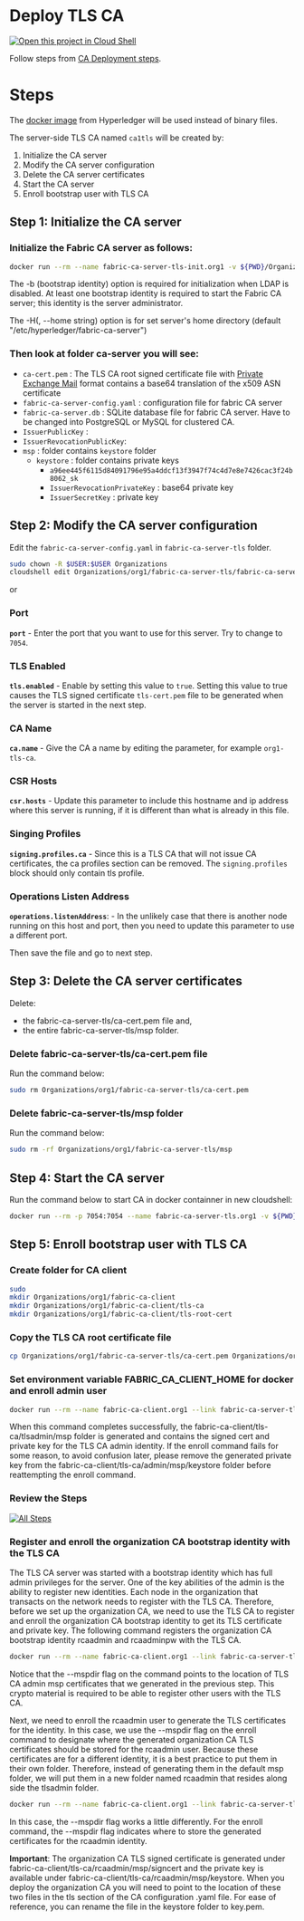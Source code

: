 # Deploy TLS CA

[![Open this project in Cloud
Shell](http://gstatic.com/cloudssh/images/open-btn.png)](https://console.cloud.google.com/cloudshell/open?git_repo=https://github.com/incubate-co-th/fabric-course.git&page=editor&tutorial=tls-ca.md)


Follow steps from [CA Deployment steps](https://hyperledger-fabric-ca.readthedocs.io/en/latest/deployguide/cadeploy.html).

# Steps
The [docker image](https://hub.docker.com/r/hyperledger/fabric-ca) from Hyperledger will be used instead of binary files.

The server-side TLS CA named `ca1tls` will be created by:

1. Initialize the CA server
2. Modify the CA server configuration
3. Delete the CA server certificates
4. Start the CA server
5. Enroll bootstrap user with TLS CA

## Step 1: Initialize the CA server

### Initialize the Fabric CA server as follows:

```bash
docker run --rm --name fabric-ca-server-tls-init.org1 -v ${PWD}/Organizations/org1/fabric-ca-server-tls:/root/fabric-ca-server-tls hyperledger/fabric-ca:1.4.9 fabric-ca-server init -b tls-admin:tls-adminpw -H /root/fabric-ca-server-tls
```

The -b (bootstrap identity) option is required for initialization when LDAP is disabled. At least one bootstrap identity is required to start the Fabric CA server; this identity is the server administrator.

The -H(, --home string) option is for set server's home directory (default "/etc/hyperledger/fabric-ca-server")

### Then look at folder ca-server you will see:
- `ca-cert.pem` :  The TLS CA root signed certificate file with [Private Exchange Mail](https://en.wikipedia.org/wiki/Privacy-Enhanced_Mail) format contains a base64 translation of the x509 ASN certificate
- `fabric-ca-server-config.yaml` : configuration file for fabric CA server 
- `fabric-ca-server.db` : SQLite database file for fabric CA server. Have to be changed into PostgreSQL or MySQL for clustered CA.
- `IssuerPublicKey` :  
- `IssuerRevocationPublicKey`:  
- `msp` : folder contains `keystore` folder
  - `keystore` : folder contains private keys
    - `a96ee445f6115d84091796e95a4ddcf13f3947f74c4d7e8e7426cac3f24b8062_sk`
    - `IssuerRevocationPrivateKey` : base64 private key
    - `IssuerSecretKey` : private key

## Step 2: Modify the CA server configuration

Edit the `fabric-ca-server-config.yaml` in `fabric-ca-server-tls` folder.
```bash
sudo chown -R $USER:$USER Organizations
cloudshell edit Organizations/org1/fabric-ca-server-tls/fabric-ca-server-config.yaml
```

or <walkthrough-editor-open-file filePath="Organizations/org1/fabric-ca-server-tls/fabric-ca-server-config.yaml" text="Open config file"></walkthrough-editor-open-file>

### Port

**`port`** - Enter the port that you want to use for this server. Try to change to `7054`.

### TLS Enabled
**`tls.enabled`** - Enable by setting this value to `true`. Setting this value to true causes the TLS signed certificate `tls-cert.pem` file to be generated when the server is started in the next step.

### CA Name
**`ca.name`** - Give the CA a name by editing the parameter, for example `org1-tls-ca`.

### CSR Hosts
**`csr.hosts`** - Update this parameter to include this hostname and ip address where this server is running, if it is different than what is already in this file.

### Singing Profiles
**`signing.profiles.ca`** - Since this is a TLS CA that will not issue CA certificates, the ca profiles section can be removed. The `signing.profiles` block should only contain tls profile.

### Operations Listen Address
**`operations.listenAddress`**: - In the unlikely case that there is another node running on this host and port, then you need to update this parameter to use a different port.

Then save the file and go to next step.

## Step 3: Delete the CA server certificates

Delete:
- the fabric-ca-server-tls/ca-cert.pem file and, 
- the entire fabric-ca-server-tls/msp folder.

### Delete fabric-ca-server-tls/ca-cert.pem file
Run the command below:
```bash
sudo rm Organizations/org1/fabric-ca-server-tls/ca-cert.pem
```
### Delete fabric-ca-server-tls/msp folder
Run the command below:
```bash
sudo rm -rf Organizations/org1/fabric-ca-server-tls/msp
```

## Step 4: Start the CA server
Run the command below to start CA in docker containner in new cloudshell:
```bash
docker run --rm -p 7054:7054 --name fabric-ca-server-tls.org1 -v ${PWD}/Organizations/org1/fabric-ca-server-tls:/root/fabric-ca-server-tls hyperledger/fabric-ca:amd64-1.4.9  fabric-ca-server start -b tls-admin:tls-adminpw -H /root/fabric-ca-server-tls
```

## Step 5: Enroll bootstrap user with TLS CA 

### Create folder for CA client
```bash
sudo 
mkdir Organizations/org1/fabric-ca-client
mkdir Organizations/org1/fabric-ca-client/tls-ca
mkdir Organizations/org1/fabric-ca-client/tls-root-cert
```
### Copy the TLS CA root certificate file
```bash
cp Organizations/org1/fabric-ca-server-tls/ca-cert.pem Organizations/org1/fabric-ca-client/tls-root-cert/tls-ca-cert.pem
```

### Set environment variable FABRIC_CA_CLIENT_HOME for docker and enroll admin user

```bash
docker run --rm --name fabric-ca-client.org1 --link fabric-ca-server-tls.org1:fabric-ca-server-tls.org1 -v ${PWD}/Organizations/org1/fabric-ca-client:/root/fabric-ca-client -e FABRIC_CA_CLIENT_HOME=/root/fabric-ca-client  hyperledger/fabric-ca:amd64-1.4.9 fabric-ca-client enroll -d -u https://tls-admin:tls-adminpw@fabric-ca-server-tls.org1:7054 --tls.certfiles tls-root-cert/tls-ca-cert.pem --enrollment.profile tls --csr.hosts 'host1,fabric-ca-server-tls.org1' --mspdir tls-ca/tlsadmin/msp
```

When this command completes successfully, the fabric-ca-client/tls-ca/tlsadmin/msp folder is generated and contains the signed cert and private key for the TLS CA admin identity. If the enroll command fails for some reason, to avoid confusion later, please remove the generated private key from the fabric-ca-client/tls-ca/admin/msp/keystore folder before reattempting the enroll command.

### Review the Steps

[![All Steps](https://hyperledger-fabric-ca.readthedocs.io/en/latest/_images/ca-tls-flow.png)](https://hyperledger-fabric-ca.readthedocs.io/en/latest/deployguide/cadeploy.html)

### Register and enroll the organization CA bootstrap identity with the TLS CA

The TLS CA server was started with a bootstrap identity which has full admin privileges for the server. One of the key abilities of the admin is the ability to register new identities. Each node in the organization that transacts on the network needs to register with the TLS CA. Therefore, before we set up the organization CA, we need to use the TLS CA to register and enroll the organization CA bootstrap identity to get its TLS certificate and private key. The following command registers the organization CA bootstrap identity rcaadmin and rcaadminpw with the TLS CA.

```bash
docker run --rm --name fabric-ca-client.org1 --link fabric-ca-server-tls.org1:fabric-ca-server-tls.org1 -v ${PWD}/Organizations/org1/fabric-ca-client:/root/fabric-ca-client -e FABRIC_CA_CLIENT_HOME=/root/fabric-ca-client  hyperledger/fabric-ca:amd64-1.4.9 fabric-ca-client register -d --id.name rcaadmin --id.secret rcaadminpw -u https://fabric-ca-server-tls.org1:7054  --tls.certfiles tls-root-cert/tls-ca-cert.pem --mspdir tls-ca/tlsadmin/msp
```

Notice that the --mspdir flag on the command points to the location of TLS CA admin msp certificates that we generated in the previous step. This crypto material is required to be able to register other users with the TLS CA.

Next, we need to enroll the rcaadmin user to generate the TLS certificates for the identity. In this case, we use the --mspdir flag on the enroll command to designate where the generated organization CA TLS certificates should be stored for the rcaadmin user. Because these certificates are for a different identity, it is a best practice to put them in their own folder. Therefore, instead of generating them in the default msp folder, we will put them in a new folder named rcaadmin that resides along side the tlsadmin folder.

```bash
docker run --rm --name fabric-ca-client.org1 --link fabric-ca-server-tls.org1:fabric-ca-server-tls.org1 -v ${PWD}/Organizations/org1/fabric-ca-client:/root/fabric-ca-client -e FABRIC_CA_CLIENT_HOME=/root/fabric-ca-client  hyperledger/fabric-ca:amd64-1.4.9 fabric-ca-client enroll -d -u https://rcaadmin:rcaadminpw@fabric-ca-server-tls.org1:7054 --tls.certfiles tls-root-cert/tls-ca-cert.pem --enrollment.profile tls --csr.hosts 'host1,*.example.com' --mspdir tls-ca/rcaadmin/msp
```

In this case, the --mspdir flag works a little differently. For the enroll command, the --mspdir flag indicates where to store the generated certificates for the rcaadmin identity.

**Important**: The organization CA TLS signed certificate is generated under fabric-ca-client/tls-ca/rcaadmin/msp/signcert and the private key is available under fabric-ca-client/tls-ca/rcaadmin/msp/keystore. When you deploy the organization CA you will need to point to the location of these two files in the tls section of the CA configuration .yaml file. For ease of reference, you can rename the file in the keystore folder to key.pem.
